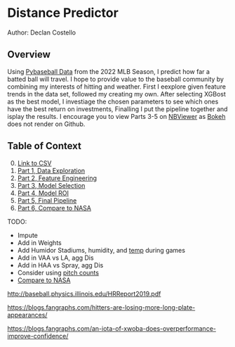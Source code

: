 # **Distance Predictor**
Author: Declan Costello

## **Overview**

Using [Pybaseball Data](https://github.com/jldbc/pybaseball) from the 2022 MLB Season, I predict how far a batted ball will travel. I hope to provide value to the baseball community by combining my interests of hitting and weather. First I eexplore given feature trends in the data set, followed my creating my own. After selecting XGBost as the best model, I investiage the chosen parameters to see which ones have the best return on investments, Finalling I put the pipeline together and isplay the results. I encourage you to view Parts 3-5 on [NBViewer](https://nbviewer.org/github/dec1costello/Baseball/tree/main/Hitting/) as [Bokeh](http://bokeh.org/) does not render on Github.

## **Table of Context**

0. [Link to CSV]()
1. [Part 1, Data Exploration](https://nbviewer.org/github/dec1costello/Baseball/blob/main/Hitting/Distance-Predictor-Part-1.ipynb)
2. [Part 2, Feature Engineering](https://nbviewer.org/github/dec1costello/Baseball/blob/main/Hitting/Distance-Predictor-Part-2.ipynb)
3. [Part 3, Model Selection](https://nbviewer.org/github/dec1costello/Baseball/blob/main/Hitting/Distance-Predictor-Part-3.ipynb)
4. [Part 4, Model ROI](https://nbviewer.org/github/dec1costello/Baseball/blob/main/Hitting/Distance-Predictor-Part-4.ipynb)
5. [Part 5, Final Pipeline](https://nbviewer.org/github/dec1costello/Baseball/blob/main/Hitting/Distance-Predictor-Part-5.ipynb)
6. [Part 6, Compare to NASA](https://www1.grc.nasa.gov/beginners-guide-to-aeronautics/whit/#play-ball)

TODO:

- Impute
- Add in Weights
- Add Humidor Stadiums, humidity, and [temp](http://baseball.physics.illinois.edu/HRProbTemp.pdf) during games
- Add in VAA vs LA, agg Dis
- Add in HAA vs Spray, agg Dis
- Consider using [pitch counts](https://blogs.fangraphs.com/hitters-are-losing-more-long-plate-appearances/)
- [Compare to NASA](https://www1.grc.nasa.gov/beginners-guide-to-aeronautics/whit/#play-ball)

http://baseball.physics.illinois.edu/HRReport2019.pdf

https://blogs.fangraphs.com/hitters-are-losing-more-long-plate-appearances/

https://blogs.fangraphs.com/an-iota-of-xwoba-does-overperformance-improve-confidence/
